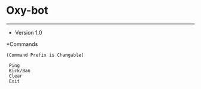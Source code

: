# Oxy-bot
---
* Version 1.0

*Commands
```
(Command Prefix is Changable)

 Ping 
 Kick/Ban
 Clear
 Exit 

```
